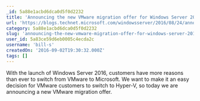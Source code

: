 ```yaml
---
_id: 5a88e1acbd6dca0d5f0d2232
title: 'Announcing the new VMware migration offer for Windows Server 2016'
url: 'https://blogs.technet.microsoft.com/windowsserver/2016/08/24/announcing-the-new-vmware-migration-offer-for-windows-server-2016/'
category: 5a88e1acbd6dca0d5f0d2232
slug: 'announcing-the-new-vmware-migration-offer-for-windows-server-2016'
user_id: 5a83ce59d6eb0005c4ecda2c
username: 'bill-s'
createdOn: '2016-09-02T19:30:32.000Z'
tags: []
---
```


With the launch of Windows Server 2016, customers have more reasons than ever to switch from VMware to Microsoft. We want to make it an easy decision for VMware customers to switch to Hyper-V, so today we are announcing a new VMware migration offer.

